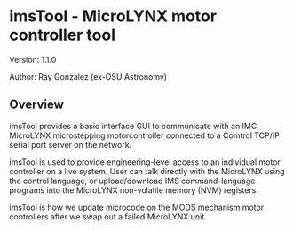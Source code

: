 # imsTool - MicroLYNX motor controller tool

Version: 1.1.0

Author: Ray Gonzalez (ex-OSU Astronomy)

## Overview

imsTool provides a basic interface GUI to communicate with an IMC MicroLYNX microstepping motorcontroller
connected to a Comtrol TCP/IP serial port server on the network.

imsTool is used to provide engineering-level access to an individual motor controller on a live system.  User can talk directly 
with the MicroLYNX using the control language, or upload/download IMS command-language programs into the MicroLYNX non-volatile
memory (NVM) registers.

imsTool is how we update microcode on the MODS mechanism motor controllers after we swap out a failed MicroLYNX unit.
